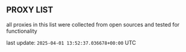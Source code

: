 ## PROXY LIST

all proxies in this list were collected from open sources and tested for functionality

last update: `2025-04-01 13:52:37.036678+00:00` UTC